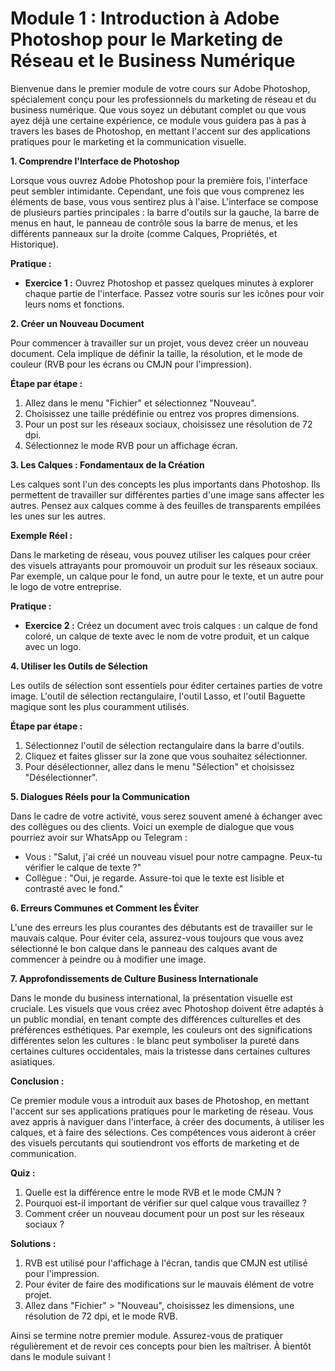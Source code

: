 # **Module 1 : Introduction à Adobe Photoshop pour le Marketing de Réseau et le Business Numérique**

Bienvenue dans le premier module de votre cours sur Adobe Photoshop, spécialement conçu pour les professionnels du marketing de réseau et du business numérique. Que vous soyez un débutant complet ou que vous ayez déjà une certaine expérience, ce module vous guidera pas à pas à travers les bases de Photoshop, en mettant l'accent sur des applications pratiques pour le marketing et la communication visuelle.

**1. Comprendre l'Interface de Photoshop**

Lorsque vous ouvrez Adobe Photoshop pour la première fois, l'interface peut sembler intimidante. Cependant, une fois que vous comprenez les éléments de base, vous vous sentirez plus à l'aise. L'interface se compose de plusieurs parties principales : la barre d'outils sur la gauche, la barre de menus en haut, le panneau de contrôle sous la barre de menus, et les différents panneaux sur la droite (comme Calques, Propriétés, et Historique).

**Pratique :**

- **Exercice 1 :** Ouvrez Photoshop et passez quelques minutes à explorer chaque partie de l'interface. Passez votre souris sur les icônes pour voir leurs noms et fonctions.

**2. Créer un Nouveau Document**

Pour commencer à travailler sur un projet, vous devez créer un nouveau document. Cela implique de définir la taille, la résolution, et le mode de couleur (RVB pour les écrans ou CMJN pour l'impression).

**Étape par étape :**

1. Allez dans le menu "Fichier" et sélectionnez "Nouveau".
2. Choisissez une taille prédéfinie ou entrez vos propres dimensions.
3. Pour un post sur les réseaux sociaux, choisissez une résolution de 72 dpi.
4. Sélectionnez le mode RVB pour un affichage écran.

**3. Les Calques : Fondamentaux de la Création**

Les calques sont l'un des concepts les plus importants dans Photoshop. Ils permettent de travailler sur différentes parties d'une image sans affecter les autres. Pensez aux calques comme à des feuilles de transparents empilées les unes sur les autres.

**Exemple Réel :**

Dans le marketing de réseau, vous pouvez utiliser les calques pour créer des visuels attrayants pour promouvoir un produit sur les réseaux sociaux. Par exemple, un calque pour le fond, un autre pour le texte, et un autre pour le logo de votre entreprise.

**Pratique :**

- **Exercice 2 :** Créez un document avec trois calques : un calque de fond coloré, un calque de texte avec le nom de votre produit, et un calque avec un logo.

**4. Utiliser les Outils de Sélection**

Les outils de sélection sont essentiels pour éditer certaines parties de votre image. L'outil de sélection rectangulaire, l'outil Lasso, et l'outil Baguette magique sont les plus couramment utilisés.

**Étape par étape :**

1. Sélectionnez l'outil de sélection rectangulaire dans la barre d'outils.
2. Cliquez et faites glisser sur la zone que vous souhaitez sélectionner.
3. Pour désélectionner, allez dans le menu "Sélection" et choisissez "Désélectionner".

**5. Dialogues Réels pour la Communication**

Dans le cadre de votre activité, vous serez souvent amené à échanger avec des collègues ou des clients. Voici un exemple de dialogue que vous pourriez avoir sur WhatsApp ou Telegram :

- Vous : "Salut, j'ai créé un nouveau visuel pour notre campagne. Peux-tu vérifier le calque de texte ?"
- Collègue : "Oui, je regarde. Assure-toi que le texte est lisible et contrasté avec le fond."

**6. Erreurs Communes et Comment les Éviter**

L'une des erreurs les plus courantes des débutants est de travailler sur le mauvais calque. Pour éviter cela, assurez-vous toujours que vous avez sélectionné le bon calque dans le panneau des calques avant de commencer à peindre ou à modifier une image.

**7. Approfondissements de Culture Business Internationale**

Dans le monde du business international, la présentation visuelle est cruciale. Les visuels que vous créez avec Photoshop doivent être adaptés à un public mondial, en tenant compte des différences culturelles et des préférences esthétiques. Par exemple, les couleurs ont des significations différentes selon les cultures : le blanc peut symboliser la pureté dans certaines cultures occidentales, mais la tristesse dans certaines cultures asiatiques.

**Conclusion :**

Ce premier module vous a introduit aux bases de Photoshop, en mettant l'accent sur ses applications pratiques pour le marketing de réseau. Vous avez appris à naviguer dans l'interface, à créer des documents, à utiliser les calques, et à faire des sélections. Ces compétences vous aideront à créer des visuels percutants qui soutiendront vos efforts de marketing et de communication.

**Quiz :**

1. Quelle est la différence entre le mode RVB et le mode CMJN ?
2. Pourquoi est-il important de vérifier sur quel calque vous travaillez ?
3. Comment créer un nouveau document pour un post sur les réseaux sociaux ?

**Solutions :**

1. RVB est utilisé pour l'affichage à l'écran, tandis que CMJN est utilisé pour l'impression.
2. Pour éviter de faire des modifications sur le mauvais élément de votre projet.
3. Allez dans "Fichier" > "Nouveau", choisissez les dimensions, une résolution de 72 dpi, et le mode RVB. 

Ainsi se termine notre premier module. Assurez-vous de pratiquer régulièrement et de revoir ces concepts pour bien les maîtriser. À bientôt dans le module suivant !